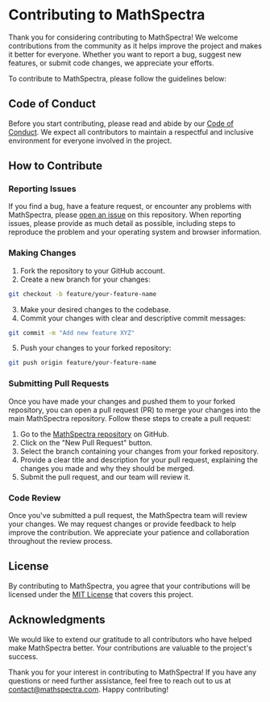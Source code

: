 # Contributing to MathSpectra

Thank you for considering contributing to MathSpectra! We welcome contributions from the community as it helps improve the project and makes it better for everyone. Whether you want to report a bug, suggest new features, or submit code changes, we appreciate your efforts.

To contribute to MathSpectra, please follow the guidelines below:

## Code of Conduct

Before you start contributing, please read and abide by our [Code of Conduct](CODE_OF_CONDUCT.md). We expect all contributors to maintain a respectful and inclusive environment for everyone involved in the project.

## How to Contribute

### Reporting Issues

If you find a bug, have a feature request, or encounter any problems with MathSpectra, please [open an issue](https://github.com/yourusername/MathSpectra/issues) on this repository. When reporting issues, please provide as much detail as possible, including steps to reproduce the problem and your operating system and browser information.

### Making Changes

1. Fork the repository to your GitHub account.
2. Create a new branch for your changes:

```bash
git checkout -b feature/your-feature-name
```

3. Make your desired changes to the codebase.
4. Commit your changes with clear and descriptive commit messages:

```bash
git commit -m "Add new feature XYZ"
```

5. Push your changes to your forked repository:

```bash
git push origin feature/your-feature-name
```

### Submitting Pull Requests

Once you have made your changes and pushed them to your forked repository, you can open a pull request (PR) to merge your changes into the main MathSpectra repository. Follow these steps to create a pull request:

1. Go to the [MathSpectra repository](https://github.com/yourusername/MathSpectra) on GitHub.
2. Click on the "New Pull Request" button.
3. Select the branch containing your changes from your forked repository.
4. Provide a clear title and description for your pull request, explaining the changes you made and why they should be merged.
5. Submit the pull request, and our team will review it.

### Code Review

Once you've submitted a pull request, the MathSpectra team will review your changes. We may request changes or provide feedback to help improve the contribution. We appreciate your patience and collaboration throughout the review process.

## License

By contributing to MathSpectra, you agree that your contributions will be licensed under the [MIT License](LICENSE) that covers this project.

## Acknowledgments

We would like to extend our gratitude to all contributors who have helped make MathSpectra better. Your contributions are valuable to the project's success.

Thank you for your interest in contributing to MathSpectra! If you have any questions or need further assistance, feel free to reach out to us at contact@mathspectra.com. Happy contributing!
